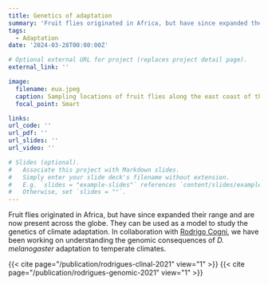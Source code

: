 ```yaml
---
title: Genetics of adaptation
summary: 'Fruit flies originated in Africa, but have since expanded their range and are now present across the globe. They can be used as a model to study the genetics of climate adaptation.'
tags:
  - Adaptation
date: '2024-03-28T00:00:00Z'

# Optional external URL for project (replaces project detail page).
external_link: ''

image:
  filename: eua.jpeg
  caption: Sampling locations of fruit flies along the east coast of the US
  focal_point: Smart

links:
url_code: ''
url_pdf: ''
url_slides: ''
url_video: ''

# Slides (optional).
#   Associate this project with Markdown slides.
#   Simply enter your slide deck's filename without extension.
#   E.g. `slides = "example-slides"` references `content/slides/example-slides.md`.
#   Otherwise, set `slides = ""`.
---
```


Fruit flies originated in Africa, but have since expanded their range and are now present across the globe.
They can be used as a model to study the genetics of climate adaptation.
In collaboration with [Rodrigo Cogni](https://ecologia.ib.usp.br/ecoevo/index.html), 
we have been working on understanding the genomic consequences of *D. melanogaster* adaptation to temperate climates.

{{< cite page="/publication/rodrigues-clinal-2021" view="1" >}}
{{< cite page="/publication/rodrigues-genomic-2021" view="1" >}}

